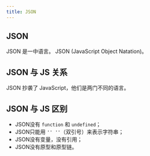 ```yaml
---
title: JSON 
---
```


## JSON

JSON 是一中语言。 JSON (JavaScript Object Natation)。

## JSON 与 JS 关系

JSON 抄袭了 JavaScript，他们是两门不同的语言。

## JSON 与 JS 区别

- JSON没有 `function` 和 `undefined`；
- JSON只能用 `'' ''`（双引号）来表示字符串；
- JSON没有变量，没有引用；
- JSON没有原型和原型链。